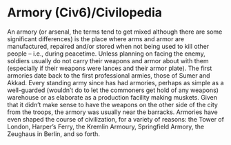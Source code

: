 # Armory (Civ6)/Civilopedia

An armory (or arsenal, the terms tend to get mixed although there are some significant differences) is the place where arms and armor are manufactured, repaired and/or stored when not being used to kill other people – i.e., during peacetime. Unless planning on facing the enemy, soldiers usually do not carry their weapons and armor about with them (especially if their weapons were lances and their armor plate). The first armories date back to the first professional armies, those of Sumer and Akkad. Every standing army since has had armories, perhaps as simple as a well-guarded (wouldn’t do to let the commoners get hold of any weapons) warehouse or as elaborate as a production facility making muskets. Given that it didn’t make sense to have the weapons on the other side of the city from the troops, the armory was usually near the barracks. Armories have even shaped the course of civilization, for a variety of reasons: the Tower of London, Harper’s Ferry, the Kremlin Armoury, Springfield Armory, the Zeughaus in Berlin, and so forth.